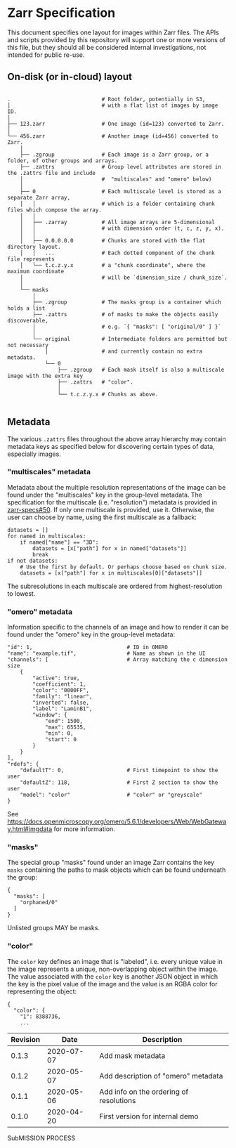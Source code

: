 # Zarr Specification

This document specifies one layout for images within Zarr files. The APIs and
scripts provided by this repository will support one or more versions of this
file, but they should all be considered internal investigations, not intended
for public re-use.

## On-disk (or in-cloud) layout

```

.                             # Root folder, potentially in S3,
│                             # with a flat list of images by image ID.
│
├── 123.zarr                  # One image (id=123) converted to Zarr.
│
└── 456.zarr                  # Another image (id=456) converted to Zarr.
    │
    ├── .zgroup               # Each image is a Zarr group, or a folder, of other groups and arrays.
    ├── .zattrs               # Group level attributes are stored in the .zattrs file and include
    │                         #  "multiscales" and "omero" below)
    │
    ├── 0                     # Each multiscale level is stored as a separate Zarr array,
    │   │                     # which is a folder containing chunk files which compose the array.
    │   │
    │   ├── .zarray           # All image arrays are 5-dimensional
    │   │                     # with dimension order (t, c, z, y, x).
    │   │
    │   ├── 0.0.0.0.0         # Chunks are stored with the flat directory layout.
    │   │   ...               # Each dotted component of the chunk file represents
    │   └── t.c.z.y.x         # a "chunk coordinate", where the maximum coordinate
    │                         # will be `dimension_size / chunk_size`.
    │
    └── masks
        │
        ├── .zgroup           # The masks group is a container which holds a list
        ├── .zattrs           # of masks to make the objects easily discoverable,
        │                     # e.g. `{ "masks": [ "original/0" ] }`
        │
        └── original          # Intermediate folders are permitted but not necessary
            │                 # and currently contain no extra metadata.
            └── 0
                ├── .zgroup   # Each mask itself is also a multiscale image with the extra key
                ├── .zattrs   # "color".
                │
                └── t.c.z.y.x # Chunks as above.


```

## Metadata

The various `.zattrs` files throughout the above array hierarchy may contain metadata
keys as specified below for discovering certain types of data, especially images.

### "multiscales" metadata

Metadata about the multiple resolution representations of the image can be
found under the "multiscales" key in the group-level metadata.
The specification for the multiscale (i.e. "resolution") metadata is provided
in [zarr-specs#50](https://github.com/zarr-developers/zarr-specs/issues/50).
If only one multiscale is provided, use it. Otherwise, the user can choose by
name, using the first multiscale as a fallback:

```
datasets = []
for named in multiscales:
    if named["name"] == "3D":
        datasets = [x["path"] for x in named["datasets"]]
        break
if not datasets:
    # Use the first by default. Or perhaps choose based on chunk size.
    datasets = [x["path"] for x in multiscales[0]["datasets"]]
```

The subresolutions in each multiscale are ordered from highest-resolution
to lowest.

###  "omero" metadata

Information specific to the channels of an image and how to render it
can be found under the "omero" key in the group-level metadata:

```
"id": 1,                              # ID in OMERO
"name": "example.tif",                # Name as shown in the UI
"channels": [                         # Array matching the c dimension size
    {
        "active": true,
        "coefficient": 1,
        "color": "0000FF",
        "family": "linear",
        "inverted": false,
        "label": "LaminB1",
        "window": {
            "end": 1500,
            "max": 65535,
            "min": 0,
            "start": 0
        }
    }
],
"rdefs": {
    "defaultT": 0,                    # First timepoint to show the user
    "defaultZ": 118,                  # First Z section to show the user
    "model": "color"                  # "color" or "greyscale"
}
```

See https://docs.openmicroscopy.org/omero/5.6.1/developers/Web/WebGateway.html#imgdata
for more information.

### "masks"

The special group "masks" found under an image Zarr contains the key `masks` containing
the paths to mask objects which can be found underneath the group:

```
{
  "masks": [
    "orphaned/0"
  ]
}
```

Unlisted groups MAY be masks.

### "color"

The `color` key defines an image that is "labeled", i.e. every unique value in the image
represents a unique, non-overlapping object within the image. The value associated with
the `color` key is another JSON object in which the key is the pixel value of the image and
the value is an RGBA color for representing the object:

```
{
  "color": {
    "1": 8388736,
    ...
```




| Revision   | Date         | Description                                |
| ---------- | ------------ | ------------------------------------------ |
| 0.1.3      | 2020-07-07   | Add mask metadata                          |
| 0.1.2      | 2020-05-07   | Add description of "omero" metadata        |
| 0.1.1      | 2020-05-06   | Add info on the ordering of resolutions    |
| 0.1.0      | 2020-04-20   | First version for internal demo            |

SubMISSION PROCESS
